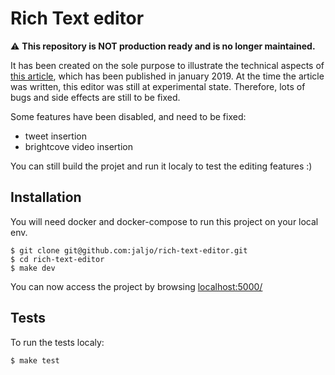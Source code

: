 # Rich Text editor

:warning: __This repository is NOT production ready and is no longer maintained.__

It has been created on the sole purpose to illustrate the technical aspects of
[this article](https://knplabs.com/fr/blog/how-we-built-a-medium-like-rich-text-editor),
which has been published in january 2019. At the time the article was written,
this editor was still at experimental state. Therefore, lots of bugs and side
effects are still to be fixed.

Some features have been disabled, and need to be fixed:
- tweet insertion
- brightcove video insertion

You can still build the projet and run it localy to test the editing features :)

## Installation

You will need docker and docker-compose to run this project on your local env.

```
$ git clone git@github.com:jaljo/rich-text-editor.git
$ cd rich-text-editor
$ make dev
```

You can now access the project by browsing [localhost:5000/](http://localhost:5000/)

## Tests

To run the tests localy:

```
$ make test
```
